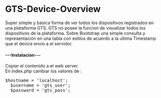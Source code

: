 # GTS-Device-Overview
<p>Super simple y básica forma de ver todos los dispositivos registrados en una plataforma GTS.
GTS no posee la funcion de visualizar todos los dispositivos de la plataforma.
Sobre Bootstrap una simple consulta y representación en una tabla
con estilos de acuerdo a la ultima Timestamp que el device envio a el servidor.
</p>
<h4>---Instalacion---</h4>
<p>Copiar el contenido a el web server.</br>
En index.php cambiar los valores de :</p>
 <pre>$hostname = 'localhost';
  $username = 'gts_user';
  $password = 'gts_pass';
  </pre>
